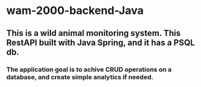 # wam-2000-backend-Java

## This is a wild animal monitoring system. This RestAPI built with Java Spring, and it has a PSQL db.

### The application goal is to achive CRUD operations on a database, and create simple analytics if needed.
